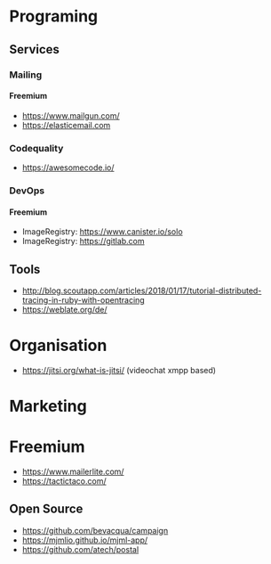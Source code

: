 

# Programing

## Services

### Mailing

#### Freemium
- https://www.mailgun.com/
- https://elasticemail.com


### Codequality

- https://awesomecode.io/

### DevOps

#### Freemium
- ImageRegistry: https://www.canister.io/solo
- ImageRegistry: https://gitlab.com


## Tools

- http://blog.scoutapp.com/articles/2018/01/17/tutorial-distributed-tracing-in-ruby-with-opentracing
- https://weblate.org/de/


# Organisation

- https://jitsi.org/what-is-jitsi/ (videochat xmpp based)


# Marketing

# Freemium

- https://www.mailerlite.com/
- https://tactictaco.com/

## Open Source

- https://github.com/bevacqua/campaign
- https://mjmlio.github.io/mjml-app/
- https://github.com/atech/postal


